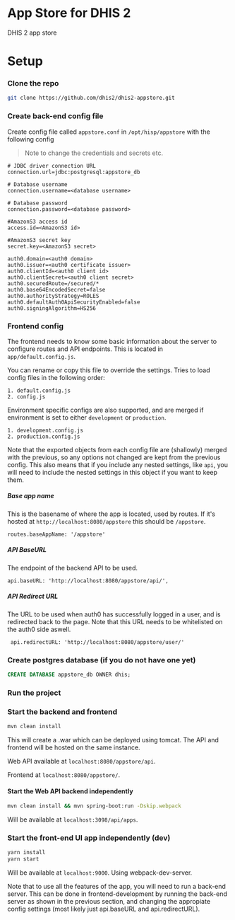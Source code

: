 # App Store for DHIS 2

DHIS 2 app store

# Setup

### Clone the repo
```bash
git clone https://github.com/dhis2/dhis2-appstore.git
```

### Create back-end config file
Create config file called `appstore.conf` in `/opt/hisp/appstore` with the following config

> Note to change the credentials and secrets etc.

```
# JDBC driver connection URL
connection.url=jdbc:postgresql:appstore_db

# Database username
connection.username=<database username>

# Database password
connection.password=<database password>

#AmazonS3 access id
access.id=<AmazonS3 id>

#AmazonS3 secret key
secret.key=<AmazonS3 secret>

auth0.domain=<auth0 domain>
auth0.issuer=<auth0 certificate issuer>
auth0.clientId=<auth0 client id>
auth0.clientSecret=<auth0 client secret>
auth0.securedRoute=/secured/*
auth0.base64EncodedSecret=false 
auth0.authorityStrategy=ROLES
auth0.defaultAuth0ApiSecurityEnabled=false
auth0.signingAlgorithm=HS256
```

### Frontend config
The frontend needs to know some basic information about the server to configure routes and API endpoints.
This is located in `app/default.config.js`.

You can rename or copy this file to override the settings.
Tries to load config files in the following order:

    1. default.config.js
    2. config.js

Environment specific configs are also supported, and are merged if environment is set to either `development` or `production`.

    1. development.config.js
    2. production.config.js

Note that the exported objects from each config file are (shallowly) merged with the previous, so any options not changed are kept from the previous config. This also means that if you include any nested settings, like `api`, you will need to include the nested settings in this object if you want to keep them.

##### Base app name
This is the basename of where the app is located, used by routes. If it's hosted at `http://localhost:8080/appstore` this should be `/appstore`.
```
routes.baseAppName: '/appstore'
```
##### API BaseURL
The endpoint of the backend API to be used. 
```
api.baseURL: 'http://localhost:8080/appstore/api/',
```

##### API Redirect URL
The URL to be used when auth0 has successfully logged in a user, and is redirected back to the page. Note that this URL needs to be whitelisted on the auth0 side aswell.
```
 api.redirectURL: 'http://localhost:8080/appstore/user/'
```

### Create postgres database (if you do not have one yet)
```sql
CREATE DATABASE appstore_db OWNER dhis;
```

### Run the project

### Start the backend and frontend
```bash
mvn clean install
```
This will create a .war which can be deployed using tomcat.
The API and frontend will be hosted on the same instance. 

Web API available at `localhost:8080/appstore/api`.

Frontend at `localhost:8080/appstore/`.

#### Start the Web API backend independently

```bash
mvn clean install && mvn spring-boot:run -Dskip.webpack
```
Will be available at `localhost:3098/api/apps`.

### Start the front-end UI app independently (dev)

```bash
yarn install
yarn start
```
Will be available at `localhost:9000`. Using webpack-dev-server. 

Note that to use all the features of the app, you will need to run a back-end server. This can be done in frontend-development by running the back-end server as shown in the previous section, and changing the appropiate config settings (most likely just api.baseURL and api.redirectURL).

